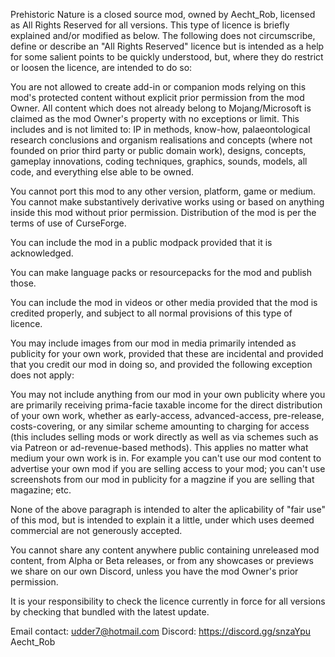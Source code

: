 Prehistoric Nature is a closed source mod, owned by Aecht_Rob, licensed as All Rights Reserved for all versions. This type of licence is briefly explained and/or modified as below. The following does not circumscribe, define or describe an "All Rights Reserved" licence but is intended as a help for some salient points to be quickly understood, but, where they do restrict or loosen the licence, are intended to do so:

You are not allowed to create add-in or companion mods relying on this mod's protected content without explicit prior permission from the mod Owner. All content which does not already belong to Mojang/Microsoft is claimed as the mod Owner's property with no exceptions or limit. This includes and is not limited to: IP in methods, know-how, palaeontological research conclusions and organism realisations and concepts (where not founded on prior third party or public domain work), designs, concepts, gameplay innovations, coding techniques, graphics, sounds, models, all code, and everything else able to be owned.

You cannot port this mod to any other version, platform, game or medium. You cannot make substantively derivative works using or based on anything inside this mod without prior permission. Distribution of the mod is per the terms of use of CurseForge.

You can include the mod in a public modpack provided that it is acknowledged.

You can make language packs or resourcepacks for the mod and publish those.

You can include the mod in videos or other media provided that the mod is credited properly, and subject to all normal provisions of this type of licence.

You may include images from our mod in media primarily intended as publicity for your own work, provided that these are incidental and provided that you credit our mod in doing so, and provided the following exception does not apply:

You may not include anything from our mod in your own publicity where you are primarily receiving prima-facie taxable income for the direct distribution of your own work, whether as early-access, advanced-access, pre-release, costs-covering, or any similar scheme amounting to charging for access (this includes selling mods or work directly as well as via schemes such as via Patreon or ad-revenue-based methods). This applies no matter what medium your own work is in. For example you can't use our mod content to advertise your own mod if you are selling access to your mod; you can't use screenshots from our mod in publicity for a magzine if you are selling that magazine; etc. 

None of the above paragraph is intended to alter the aplicability of "fair use" of this mod, but is intended to explain it a little, under which uses deemed commercial are not generously accepted.

You cannot share any content anywhere public containing unreleased mod content, from Alpha or Beta releases, or from any showcases or previews we share on our own Discord, unless you have the mod Owner's prior permission.

It is your responsibility to check the licence currently in force for all versions by checking that bundled with the latest update.

Email contact: udder7@hotmail.com
Discord: https://discord.gg/snzaYpu Aecht_Rob
